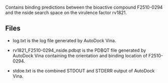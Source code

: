 Contains binding predictions between the bioactive compound F2510-0294 and the nside search space on the virulence factor rv1821.

## Files

- log.txt is the log file generated by AutoDock Vina.

- rv1821_F2510-0294_nside.pdbqt is the PDBQT file generated by AutoDock Vina containing the orientation and binding location of F2510-0294.

- stdoe.txt is the combined STDOUT and STDERR output of AutoDock Vina.

